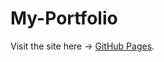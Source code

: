 # My-Portfolio

Visit the site here -> [GitHub Pages](https://dexeus1260.github.io/My-Portfolio/).  
